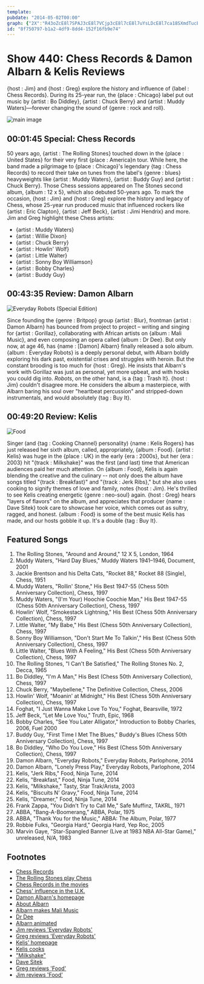 ```yaml
---
template: 
pubdate: "2014-05-02T00:00"
graph: {"2X":"R43oZcE8l7SPAJ3cE8l7VCjp3cE8l7cE8l7uYsLDcE8l7ca18SXmdTucE8l7cE8l7zxDZUE1acecE8l7JjsKMcE8l7cE8l7eRBqr","20N":"ZSJUkfTX2LLzIjSZSJUk31mVTFjxnI31mVTLzIjS31mVTDzrrJLzIjSf8Y5aLzIjSfLoQBBHm1GBQsAM97qipX6cfd","2A8":"2mJ7HQjASA2mJ7Ha69ovQjASAa69ova69ovgJsIBLTkqXgJsIBBMflPgJsIBgJsIBpxcjqBDocogJsIBZ5N1Aa69ovBDocoa69ov97qipX6cfd97qipBHm1G"}
id: "8f750797-b1a2-4df9-8dd4-152f16fb9e74"
---
```






# Show 440: Chess Records & Damon Albarn & Kelis Reviews

{host : Jim} and {host : Greg} explore the history and influence of {label : Chess Records}. During its 25-year run, the {place : Chicago} label put out music by {artist : Bo Diddley}, {artist : Chuck Berry} and {artist : Muddy Waters}—forever changing the sound of {genre : rock and roll}.

![main image](https://static.soundopinions.org/images/2010/chessrecords/2.jpg)



## 00:01:45 Special: Chess Records

50 years ago, {artist : The Rolling Stones} touched down in the {place : United States} for their very first {place : America}n tour. While here, the band made a pilgrimage to {place : Chicago}'s legendary {tag : Chess Records} to record their take on tunes from the label's {genre : blues} heavyweights like {artist : Muddy Waters}, {artist : Buddy Guy} and {artist : Chuck Berry}. Those Chess sessions appeared on The Stones second album, {album : 12 x 5}, which also debuted 50-years ago. To mark the occasion, {host : Jim} and {host : Greg} explore the history and legacy of Chess, whose 25-year run produced music that influenced rockers like {artist : Eric Clapton}, {artist : Jeff Beck}, {artist : Jimi Hendrix} and more.  Jim and Greg highlight these Chess artists:

- {artist : Muddy Waters}
- {artist : Willie Dixon}
- {artist : Chuck Berry}
- {artist : Howlin' Wolf}
- {artist : Little Walter}
- {artist : Sonny Boy Williamson}
- {artist : Bobby Charles}
- {artist : Buddy Guy}



## 00:43:35 Review: Damon Albarn

![Everyday Robots (Special Edition)](https://static.soundopinions.org/assets/440/20N0.jpg)

Since founding the {genre : Britpop} group {artist : Blur}, frontman {artist : Damon Albarn} has bounced from project to project – writing and singing for {artist : Gorillaz}, collaborating with African artists on {album : Mali Music}, and even composing an opera called {album : Dr Dee}. But only now, at age 46, has {name : [Damon] Albarn} finally released a solo album. {album : Everyday Robots} is a deeply personal debut, with Albarn boldly exploring his dark past, existential crises and struggles with heroin. But the constant brooding is too much for {host : Greg}. He insists that Albarn's work with Gorillaz was just as personal, yet more upbeat, and with hooks you could dig into. *Robots*, on the other hand, is a {tag : Trash It}. {host : Jim} couldn't disagree more. He considers the album a masterpiece, with Albarn baring his soul over "heartbeat percussion" and stripped-down instrumentals, and would absolutely {tag : Buy It}.



## 00:49:20 Review: Kelis

![Food](https://static.soundopinions.org/assets/440/2A80.png)

Singer (and {tag : Cooking Channel} personality) {name : Kelis Rogers} has just released her sixth album, called, appropriately, {album : Food}. {artist : Kelis} was huge in the {place : UK} in the early {era : 2000s}, but her {era : 2003} hit "{track : Milkshake}" was the first (and last) time that American audiences paid her much attention. On {album : Food}, Kelis is again blending the creative and the culinary -- not only does the album have songs titled "{track : Breakfast}" and "{track : Jerk Ribs}," but she also uses cooking to signify themes of love and family, notes {host : Jim}. He's thrilled to see Kelis creating energetic {genre : neo-soul} again. {host : Greg} hears "layers of flavors" on the album, and appreciates that producer {name : Dave Sitek} took care to showcase her voice, which comes out as sultry, ragged, and honest. {album : Food} is some of the best music Kelis has made, and our hosts gobble it up. It's a double {tag : Buy It}.



## Featured Songs

1. The Rolling Stones, "Around and Around," 12 X 5, London, 1964
2. Muddy Waters, "Hard Day Blues," Muddy Waters 1941–1946, Document, 2001
3. Jackie Brentson and his Delta Cats, "Rocket 88," Rocket 88 (Single), Chess, 1951
4. Muddy Waters, "Rollin' Stone," His Best 1947-55 (Chess 50th Anniversary Collection), Chess, 1997
5. Muddy Waters, "(I'm Your) Hoochie Coochie Man," His Best 1947-55 (Chess 50th Anniversary Collection), Chess, 1997
6. Howlin' Wolf, "Smokestack Lightning," His Best (Chess 50th Anniversary Collection), Chess, 1997
7. Little Walter, "My Babe," His Best (Chess 50th Anniversary Collection), Chess, 1997
8. Sonny Boy Williamson, "Don't Start Me To Talkin'," His Best (Chess 50th Anniversary Collection), Chess, 1997
9. Little Walter, "Blues With A Feeling," His Best (Chess 50th Anniversary Collection), Chess, 1997
10. The Rolling Stones, "I Can't Be Satisfied," The Rolling Stones No. 2, Decca, 1965
11. Bo Diddley, "I'm A Man," His Best (Chess 50th Anniversary Collection), Chess, 1997
12. Chuck Berry, "Maybellene," The Definitive Collection, Chess, 2006
13. Howlin' Wolf, "Moanin' at Midnight," His Best (Chess 50th Anniversary Collection), Chess, 1997
14. Foghat, "I Just Wanna Make Love To You," Foghat, Bearsville, 1972
15. Jeff Beck, "Let Me Love You," Truth, Epic, 1968
16. Bobby Charles, "See You Later Alligator," Introduction to Bobby Charles, 2006, Fuel 2000
17. Buddy Guy, "First Time I Met The Blues," Buddy's Blues (Chess 50th Anniversary Collection), Chess, 1997
18. Bo Diddley, "Who Do You Love," His Best (Chess 50th Anniversary Collection), Chess, 1997
19. Damon Albarn, "Everyday Robots," Everyday Robots, Parlophone, 2014
20. Damon Albarn, "Lonely Press Play," Everyday Robots, Parlophone, 2014
21. Kelis, "Jerk Ribs," Food, Ninja Tune, 2014
22. Kelis, "Breakfast," Food, Ninja Tune, 2014
23. Kelis, "Milkshake," Tasty, Star Trak/Arista, 2003
24. Kelis, "Biscuits N' Gravy," Food, Ninja Tune, 2014
25. Kelis, "Dreamer," Food, Ninja Tune, 2014
26. Frank Zappa, "You Didn't Try to Call Me," Safe Muffinz, TAKRL, 1971
27. ABBA, "Bang-A-Boomerang," ABBA, Polar, 1975
28. ABBA, "Thank You for the Music," ABBA: The Album, Polar, 1977
29. Robbie Fulks, "Georgia Hard," Georgia Hard, Yep Roc, 2005
30. Marvin Gaye, "Star-Spangled Banner (Live at 1983 NBA All-Star Game)," unreleased, N/A, 1983



## Footnotes

- [Chess Records](http://en.wikipedia.org/wiki/Chess_Records)
- [The Rolling Stones play Chess](http://rockhall.com/story-of-rock/features/all-featured/7710_the-rolling-stones-at-chess-records-satisfaction/)
- [Chess Records in the movies](http://variety.com/2008/film/news/competing-films-tell-chess-records-story-1117996041/)
- [Chess' influence in the U.K.](http://www.theguardian.com/music/2008/nov/24/label-love-chess-records)
- [Damon Albarn's homepage](http://www.damonalbarnmusic.com/)
- [About Albarn](http://www.vblurpage.com/info/bios/damon.htm)
- [Albarn makes Mali Music](https://www.youtube.com/watch?v=XtI0XXEeA2g)
- [Dr Dee](http://dr-dee.info/)
- [Albarn animated](http://en.wikipedia.org/wiki/2D_(fictional_musician))
- [Jim reviews 'Everyday Robots'](http://www.wbez.org/blogs/jim-derogatis/2014-04/damon-albarn-bares-his-soul-his-first-solo-album-110057)
- [Greg reviews 'Everyday Robots'](http://www.chicagotribune.com/entertainment/music/turnitup/ct-damon-albarn-everyday-robots-review-20140425,0,7443001.column)
- [Kelis' homepage](http://www.iamkelis.com/)
- [Kelis cooks](http://www.cookingchanneltv.com/shows/saucy-and-sweet.html)
- ["Milkshake"](https://www.youtube.com/watch?v=pGL2rytTraA)
- [Dave Sitek](http://en.wikipedia.org/wiki/Dave_Sitek)
- [Greg reviews 'Food'](http://www.chicagotribune.com/entertainment/music/turnitup/ct-kelis-food-review-20140421,0,3069905.column)
- [Jim reviews 'Food'](http://www.wbez.org/blogs/jim-derogatis/2014-04/kelis-cooks-delicious-feast-110081)